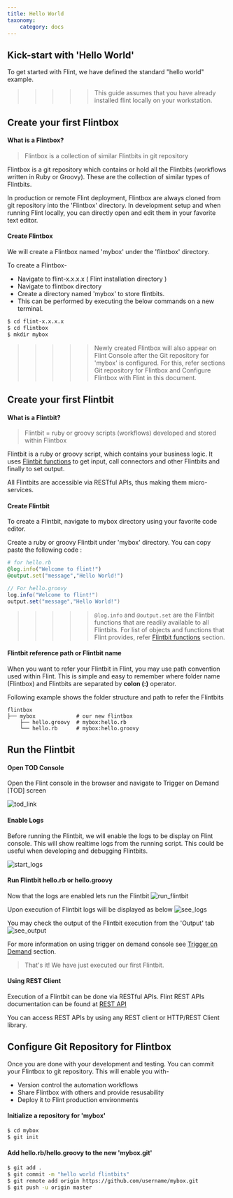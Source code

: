 ```yaml
---
title: Hello World
taxonomy:
    category: docs
---
```


## Kick-start with 'Hello World'

To get started with Flint, we have defined the standard "hello world" example.

>>>>> This guide assumes that you have already installed flint locally on your workstation.


## Create your first Flintbox

#### What is a Flintbox?

> Flintbox is a collection of similar Flintbits in git repository

Flintbox is a git repository which contains or hold all the Flintbits (workflows written in Ruby or Groovy). These are the collection of similar types of Flintbits.

In production or remote Flint deployment, Flintbox are always cloned from git repository into the 'Flintbox' directory. In development setup and when running Flint locally, you can directly open and edit them in your favorite text editor.

#### Create Flintbox

We will create a Flintbox named 'mybox' under the 'flintbox' directory.

To create a Flintbox-
* Navigate to flint-x.x.x.x ( Flint installation directory )
* Navigate to flintbox directory
* Create a directory named 'mybox' to store flintbits.
* This can be performed by executing the below commands on a new terminal.

``` bash
$ cd flint-x.x.x.x
$ cd flintbox
$ mkdir mybox
```

>>>>> Newly created Flintbox will also appear on Flint Console after the Git repository for 'mybox' is configured. For this, refer sections Git repository for Flintbox and Configure Flintbox with Flint in this document.

## Create your first Flintbit

#### What is a Flintbit?

> Flintbit = ruby or groovy scripts (workflows) developed and stored within Flintbox

Flintbit is a ruby or groovy script, which contains your business logic. It uses [Flintbit functions](../flintbit_functions) to get input, call connectors and other Flintbits and finally to set output.

All Flintbits are accessible via RESTful APIs, thus making them micro-services.


#### Create Flintbit

To create a Flintbit, navigate to mybox directory using your favorite code editor.

Create a ruby or groovy Flintbit under 'mybox' directory. You can copy paste the following code :

``` ruby
# for hello.rb
@log.info("Welcome to flint!")
@output.set("message","Hello World!")
```
``` java
// For hello.groovy
log.info("Welcome to flint!")
output.set("message","Hello World!")
```
>>>>> `@log.info` and `@output.set` are the Flintbit functions that are readily available to all Flintbits. For list of objects and functions that Flint provides, refer [Flintbit functions](../flintbit_functions) section.

#### Flintbit reference path or Flintbit name
When you want to refer your Flintbit in Flint, you may use path convention used within Flint. This is simple and easy to remember where folder name (Flintbox) and Flintbits are separated by **colon (:)** operator.

Following example shows the folder structure and path to refer the Flintbits
```
flintbox
├── mybox             # our new flintbox
    ├── hello.groovy  # mybox:hello.rb
    └── hello.rb      # mybox:hello.groovy
```

## Run the Flintbit

#### Open TOD Console
Open the Flint console in the browser and navigate to Trigger on Demand [TOD] screen

![tod_link](tod_link.png)

#### Enable Logs
Before running the Flintbit, we will enable the logs to be display on Flint console. This will show realtime logs from the running script. This could be useful when developing and debugging Flintbits.

![start_logs](start_logs.png)

#### Run Flintbit hello.rb or hello.groovy
Now that the logs are enabled lets run the Flintbit
![run_flintbit](run_flintbit.png)

Upon execution of Flintbit logs will be displayed as below
![see_logs](hello_logs.png)

You may check the output of the Flintbit execution from the 'Output' tab
![see_output](hello_output.png)

For more information on using trigger on demand console see [Trigger on Demand](../../grid_configuration/trigger_on_demand) section.

> That's it! We have just executed our first Flintbit.

#### Using REST Client

Execution of a Flintbit can be done via RESTful APIs. Flint REST APIs documentation can be found at [REST API](../../api/rest)

You can access REST APIs by using any REST client or HTTP/REST Client library.

## Configure Git Repository for Flintbox

Once you are done with your development and testing. You can commit your Flintbox to git repository. This will enable you with-
* Version control the automation workflows
* Share Flintbox with others and provide resusability
* Deploy it to Flint production environments

#### Initialize a repository for 'mybox'

``` bash
$ cd mybox
$ git init
```
#### Add hello.rb/hello.groovy to the new 'mybox.git'
``` bash
$ git add .
$ git commit -m "hello world flintbits"
$ git remote add origin https://github.com/username/mybox.git
$ git push -u origin master
```
